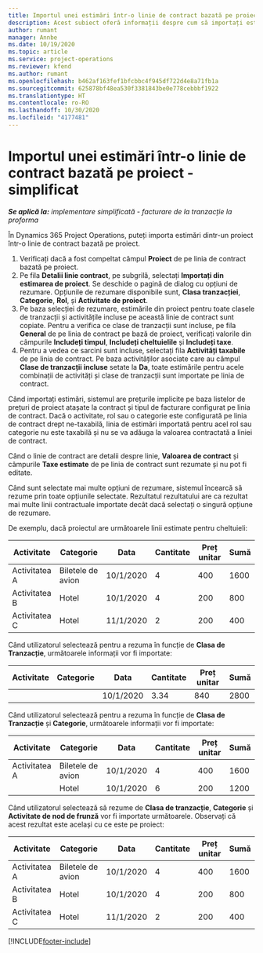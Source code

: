 ```yaml
---
title: Importul unei estimări într-o linie de contract bazată pe proiect - simplificat
description: Acest subiect oferă informații despre cum să importați estimările financiare dintr-un proiect într-o linie de contract.
author: rumant
manager: Annbe
ms.date: 10/19/2020
ms.topic: article
ms.service: project-operations
ms.reviewer: kfend
ms.author: rumant
ms.openlocfilehash: b462af163fef1bfcbbc4f945df722d4e8a71fb1a
ms.sourcegitcommit: 625878bf48ea530f3381843be0e778cebbbf1922
ms.translationtype: HT
ms.contentlocale: ro-RO
ms.lasthandoff: 10/30/2020
ms.locfileid: "4177481"
---
```

# <a name="import-an-estimate-to-a-project-based-contract-line---lite"></a>Importul unei estimări într-o linie de contract bazată pe proiect - simplificat

_**Se aplică la:** implementare simplificată - facturare de la tranzacție la proforma_

În Dynamics 365 Project Operations, puteți importa estimări dintr-un proiect într-o linie de contract bazată pe proiect.

1. Verificați dacă a fost compeltat câmpul **Proiect** de pe linia de contract bazată pe proiect.
2. Pe fila **Detalii linie contract**, pe subgrilă, selectați **Importați din estimarea de proiect**. Se deschide o pagină de dialog cu opțiuni de rezumare. Opțiunile de rezumare disponibile sunt, **Clasa tranzacției**, **Categorie**, **Rol**, și **Activitate de proiect**.
3. Pe baza selecției de rezumare, estimările din proiect pentru toate clasele de tranzacții și activitățile incluse pe această linie de contract sunt copiate. Pentru a verifica ce clase de tranzacții sunt incluse, pe fila **General** de pe linia de contract pe bază de proiect, verificați valorile din câmpurile **Includeți timpul**, **Includeți cheltuielile** și **Includeți taxe**. 
4. Pentru a vedea ce sarcini sunt incluse, selectați fila **Activități taxabile** de pe linia de contract. Pe baza activităților asociate care au câmpul **Clase de tranzacții incluse** setate la **Da**, toate estimările pentru acele combinații de activități și clase de tranzacții sunt importate pe linia de contract.

Când importați estimări, sistemul are prețurile implicite pe baza listelor de prețuri de proiect atașate la contract și tipul de facturare configurat pe linia de contract. Dacă o activitate, rol sau o categorie este configurată pe linia de contract drept ne-taxabilă, linia de estimări importată pentru acel rol sau categorie nu este taxabilă și nu se va adăuga la valoarea contractată a liniei de contract.

Când o linie de contract are detalii despre linie, **Valoarea de contract** și câmpurile **Taxe estimate** de pe linia de contract sunt rezumate și nu pot fi editate.

Când sunt selectate mai multe opțiuni de rezumare, sistemul încearcă să rezume prin toate opțiunile selectate. Rezultatul rezultatului are ca rezultat mai multe linii contractuale importate decât dacă selectați o singură opțiune de rezumare.

De exemplu, dacă proiectul are următoarele linii estimate pentru cheltuieli:

| Activitate | Categorie | Data | Cantitate | Preț unitar | Sumă |
| --- | --- | --- | --- | --- | --- |
| Activitatea A | Biletele de avion | 10/1/2020 | 4 | 400 | 1600 |
| Activitatea B | Hotel | 10/1/2020 | 4 | 200 | 800 |
| Activitatea C | Hotel | 11/1/2020 | 2 | 200 | 400 |

Când utilizatorul selectează pentru a rezuma în funcție de **Clasa de Tranzacție**, următoarele informații vor fi importate:

| Activitate | Categorie | Data | Cantitate | Preț unitar | Sumă |
| --- | --- | --- | --- | --- | --- |
| &nbsp; | &nbsp; | 10/1/2020 | 3.34 | 840 | 2800 |

Când utilizatorul selectează pentru a rezuma în funcție de **Clasa de Tranzacție** și **Categorie**, următoarele informații vor fi importate:

| Activitate | Categorie | Data | Cantitate | Preț unitar | Sumă |
| --- | --- | --- | --- | --- | --- |
| Activitatea A | Biletele de avion | 10/1/2020 | 4 | 400 | 1600 |
| &nbsp;| Hotel | 10/1/2020 | 6 | 200 | 1200 |

Când utilizatorul selectează să rezume de **Clasa de tranzacție**, **Categorie** și **Activitate de nod de frunză** vor fi importate următoarele. Observați că acest rezultat este același cu ce este pe proiect:

| Activitate | Categorie | Data | Cantitate | Preț unitar | Sumă |
| --- | --- | --- | --- | --- | --- |
| Activitatea A | Biletele de avion | 10/1/2020 | 4 | 400 | 1600 |
| Activitatea B | Hotel | 10/1/2020 | 4 | 200 | 800 |
| Activitatea C | Hotel | 11/1/2020 | 2 | 200 | 400 |


[!INCLUDE[footer-include](../../includes/footer-banner.md)]